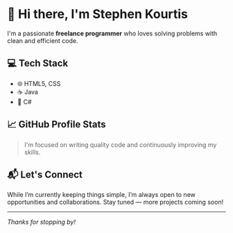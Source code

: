 # 👋 Hi there, I'm Stephen Kourtis

I'm a passionate **freelance programmer** who loves solving problems with clean and efficient code.

## 💻 Tech Stack

- 🌐 HTML5, CSS  
- ☕ Java  
- 🧠 C#

## 📈 GitHub Profile Stats

> I'm focused on writing quality code and continuously improving my skills.

<!-- You can uncomment the section below if you ever want to add stats in the future
![Stephen's GitHub stats](https://github-readme-stats.vercel.app/api?username=stephenkourtis&show_icons=true&theme=radical)
-->

## 📬 Let's Connect

While I’m currently keeping things simple, I’m always open to new opportunities and collaborations. Stay tuned — more projects coming soon!

---

*Thanks for stopping by!*
<!---
stephen1180/stephen1180 is a ✨ special ✨ repository because its `README.md` (this file) appears on your GitHub profile.
You can click the Preview link to take a look at your changes.
--->

